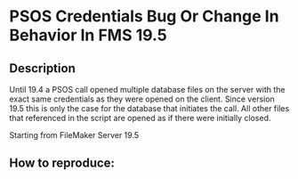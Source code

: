 # PSOS Credentials Bug Or Change In Behavior In FMS 19.5



## Description

Until 19.4 a PSOS call opened multiple database files on the server with the exact same credentials as they were opened on the client. Since version 19.5 this is only the case for the database that initiates the call. All other files that referenced in the script are opened as if there were initially closed. 

Starting from FileMaker Server 19.5 

## How to reproduce: